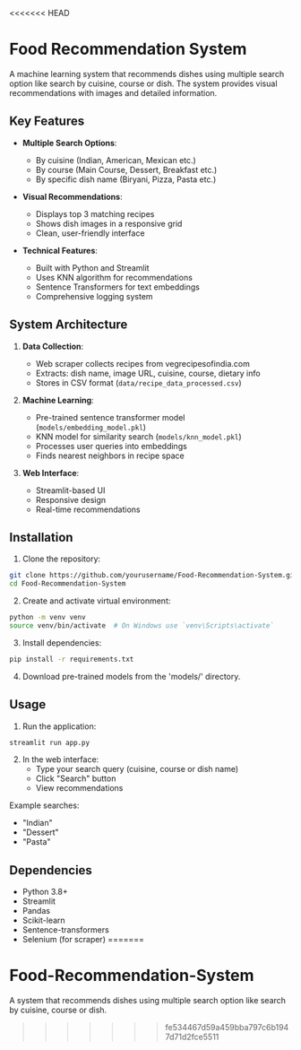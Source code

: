 <<<<<<< HEAD
# Food Recommendation System

A machine learning system that recommends dishes using multiple search option like search by cuisine, course or dish. The system provides visual recommendations with images and detailed information.

## Key Features

- **Multiple Search Options**:
  - By cuisine (Indian, American, Mexican etc.)
  - By course (Main Course, Dessert, Breakfast etc.)
  - By specific dish name (Biryani, Pizza, Pasta etc.)
  
- **Visual Recommendations**:
  - Displays top 3 matching recipes
  - Shows dish images in a responsive grid
  - Clean, user-friendly interface

- **Technical Features**:
  - Built with Python and Streamlit
  - Uses KNN algorithm for recommendations
  - Sentence Transformers for text embeddings
  - Comprehensive logging system

## System Architecture

1. **Data Collection**:
   - Web scraper collects recipes from vegrecipesofindia.com
   - Extracts: dish name, image URL, cuisine, course, dietary info
   - Stores in CSV format (`data/recipe_data_processed.csv`)

2. **Machine Learning**:
   - Pre-trained sentence transformer model (`models/embedding_model.pkl`)
   - KNN model for similarity search (`models/knn_model.pkl`)
   - Processes user queries into embeddings
   - Finds nearest neighbors in recipe space

3. **Web Interface**:
   - Streamlit-based UI
   - Responsive design
   - Real-time recommendations

## Installation

1. Clone the repository:
```bash
git clone https://github.com/yourusername/Food-Recommendation-System.git
cd Food-Recommendation-System
```

2. Create and activate virtual environment:
```bash
python -m venv venv
source venv/bin/activate  # On Windows use `venv\Scripts\activate`
```

3. Install dependencies:
```bash
pip install -r requirements.txt
```

4. Download pre-trained models from the 'models/' directory.

## Usage

1. Run the application:
```bash
streamlit run app.py
```

2. In the web interface:
   - Type your search query (cuisine, course or dish name)
   - Click "Search" button
   - View recommendations

Example searches:
- "Indian"
- "Dessert" 
- "Pasta"

## Dependencies

- Python 3.8+
- Streamlit
- Pandas
- Scikit-learn
- Sentence-transformers
- Selenium (for scraper)
=======
# Food-Recommendation-System
A system that recommends dishes using multiple search option like search by cuisine, course or dish.
>>>>>>> fe534467d59a459bba797c6b1947d71d2fce5511

